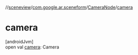 //[sceneview](../../../index.md)/[com.google.ar.sceneform](../index.md)/[CameraNode](index.md)/[camera](camera.md)

# camera

[androidJvm]\
open val [camera](camera.md): Camera
